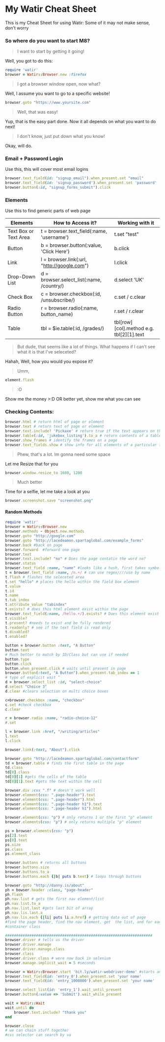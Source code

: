 # My Watir Cheat Sheet

This is my Cheat Sheet for using Watir:
Some of it may not make sense, don't worry

### So where do you want to start M8?
> I want to start by getting it going!

Well, you got to do this:
```ruby
require 'watir'
browser = Watir::Browser.new :firefox
```
>I got a browser window open, now what?

Well, I assume you want to go to a specific website!
```ruby
browser.goto "https://www.yoursite.com"
```
> Well, that was easy!

Yup, that is the easy part done. Now it all depends on what you want to do next!

> I don't know, just put down what you know!

Okay, will do.

### Email + Password Login

Use this, this will cover most email logins

```ruby
browser.text_field(id: "signup_email").when_present.set "email"
browser.text_field(id: 'signup_password').when_present.set 'password'
browser.button(:id, "signup_forms_submit").click
```

### Elements
Use this to find generic parts of web page

| Elements              | How to Access it?                             | Working with it                           |
| --------------------- | --------------------------------------------- | ----------------------------------------- |
| Text Box or Text Area | t = browser.text_field(:name, 'username')     |t.set "test"                               |
| Button                | b = browser.button(:value, 'Click Here')      |b.click                                    |    
| Link                  | l = browser.link(:url, "http://google.com")   |l.click                                    |
| Drop-Down List        | d = browser.select_list(:name, /country/)     |d.select 'UK'                              |
| Check Box             | c = browser.checkbox(:id, /unsubscribe/)      |c.set / c.clear                            |
| Radio Button          | r = browser.radio(:name, button_name)         |r.set / r.clear                            |
| Table                 | tbl = $ie.table(:id, /grades/)                |tbl[row][col].method e.g. tbl[2][1].text   |

> But dude, that seems like a lot of things. What happens if I can't see what it is that I've seleceted?

Hahah, Well, how you would you expose it?

> Umm,

```ruby
element.flash
```

> :O

Show me the money >:D OR better yet, show me what you can see

### Checking Contents:

```ruby 
browser.html # return html of page or element
browser.text # return text of page or element
browser.text.include? 'Pickaxe' # return true if the text appears on the page
browser.table(:id, 'jukebox_listing').to_a # return contents of a table as an array
browser.show_frames # identify the frames on a page
browser.text_fields.show # show info for all elements of a particular type on a pag
```
                                                                        
> Phew, that's a lot. Im gonna need some space

Let me Resize that for you

```ruby
browser.window.resize_to 1600, 1200
```

> Much better

Time for a selfie, let me take a look at you

```ruby
browser.screenshot.save "screenshot.png"
```


#### Random Methods
```ruby
require 'watir'
browser = Watir::Browser.new
browser.methods - Object.new.methods
browser.goto "http://google.com"
browser.goto "http://lacedeamon.spartaglobal.com/example_forms"
browser.back #back on page
browser.forward  #forward one page
browser.text
browser.text.include? "no" # Does the page contatin the word no?
browser.status
browser.text_field :name, "name" #looks like a hash, first takes symbol, second takes string
t = browser.text_field :name, /n.+/ # can use regex////use by name
t.flash # flashes the seleceted area
t.set "hello" # places the hello within the field box element
t.value
t.id
t.name
t.tab_index
t.attribute_value "tabindex"
t.exists? # does this html element exist within the page
browser.text_field(:name, /hello.+/).exists? # Does this element exist within the page
t.visible?
t.present? #needs to exist and be fully rendered
t.readonly? # see if the text field is read only
t.disabled?
t.enabled?

button = browser.button :text, "A Button"
button.text
# Much better to match by ID/Class but can use if needed
button.type
button.click
button.when_present.click # waits until present in page
browser.button(:text, "A Button").when_present.tab_index == 1
# type of explicit wait ^
d = browser.select_list :id, "select-choice"
d.select "Choice 3"
d.clear #clears selection on multi choice boxes

c=browser.checkbox :name, "checkbox"
c.set #check checkbox
c.clear

r = browser.radio :name, "radio-choice-12"
r.set

l = browser.link :href, "/writing/articles"
l.text
l.click

browser.link(:text, "About").click

browser.goto "http://lacedeamon.spartaglobal.com/contactform"
td = browser.table # finds the first table in the page
td.class
td[0].class
td[0][1] #gets the cells of the table
td[0][1].text #gets the text within the cell

browser.div :css ".f" # doesn't work well
browser.element(css: ".page-header").text
browser.element(css: ".page-header").html
browser.element(css: ".page-header h1").text
browser.element(css: ".page-header h1").html

browser.element(css: "p") # only returns 1 or the first "p" element
browser.elements(css: "p") # only returns multiple "p" element

ps = browser.elements(css: "p")
ps[2].text
ps[0].text
ps.size
ps.class
ps.element_class

browser.buttons # returns all buttons
browser.buttons.size
browser.buttons.to_a
browser.buttons.each {|b| puts b.text} # loops through buttons

browser.goto "http://danny.is/about"
ph = bowser.header :class, "page-header"
ph.flash
ph.nav.list # gets the first nav element/list
ph.nav.list.to_a
ph.nav.list.last #gets last bit of array
ph.nav.lis.last.a
ph.nav.lis.each {|li| puts li.a.href} # getting data out of page
#find the page header, find the nav element, get  the list, and for each element within the list, loop through and print out the list
#container class

###################################################################
browser.driver # tells us the driver
browser.driver.manage
browser.driver.manage.class
browser.class
browser.driver.class # were now back in selenium
browser.manage.implicit_wait = 5 #seconds

browser = Watir::Browser.start 'bit.ly/watir-webdriver-demo' #starts and go to url
browser.text_field(id: 'entry_0').when_present.set 'your name'
browser.text_field(id: 'entry_1000000').when_present.set 'your name'

browser.select_list(id: 'entry_1').wait_until_present
browser.button(:value => 'Submit').wait_while_present

wait = Watir::Wait
wait.until do
	browser.text.include? "thank you"
end

browser.close
# we can chain stuff together
#css selector can search by va
```